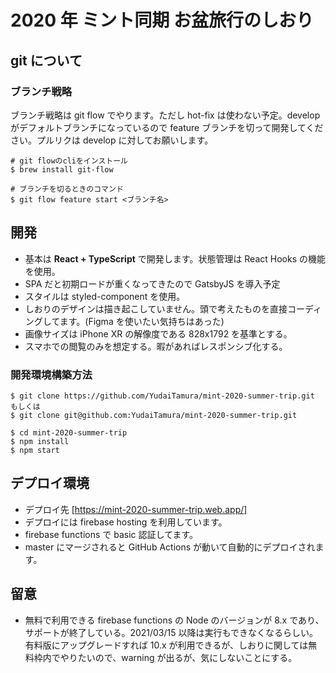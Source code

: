 # 2020 年 ミント同期 お盆旅行のしおり

## git について

### ブランチ戦略

ブランチ戦略は git flow でやります。ただし hot-fix は使わない予定。develop がデフォルトブランチになっているので feature ブランチを切って開発してください。プルリクは develop に対してお願いします。

```
# git flowのcliをインストール
$ brew install git-flow

# ブランチを切るときのコマンド
$ git flow feature start <ブランチ名>
```

## 開発

- 基本は **React + TypeScript** で開発します。状態管理は React Hooks の機能を使用。
- SPA だと初期ロードが重くなってきたので GatsbyJS を導入予定
- スタイルは styled-component を使用。
- しおりのデザインは描き起こしていません。頭で考えたものを直接コーディングしてます。(Figma を使いたい気持ちはあった)
- 画像サイズは iPhone XR の解像度である 828x1792 を基準とする。
- スマホでの閲覧のみを想定する。暇があればレスポンシブ化する。

### 開発環境構築方法

```
$ git clone https://github.com/YudaiTamura/mint-2020-summer-trip.git
もしくは
$ git clone git@github.com:YudaiTamura/mint-2020-summer-trip.git

$ cd mint-2020-summer-trip
$ npm install
$ npm start
```

## デプロイ環境

- デプロイ先 [https://mint-2020-summer-trip.web.app/]
- デプロイには firebase hosting を利用しています。
- firebase functions で basic 認証してます。
- master にマージされると GitHub Actions が動いて自動的にデプロイされます。

## 留意

- 無料で利用できる firebase functions の Node のバージョンが 8.x であり、サポートが終了している。2021/03/15 以降は実行もできなくなるらしい。有料版にアップグレードすれば 10.x が利用できるが、しおりに関しては無料枠内でやりたいので、warning が出るが、気にしないことにする。
